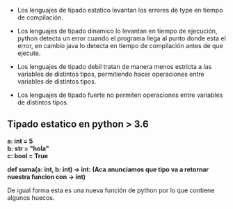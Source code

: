 * Los lenguajes de tipado estatico levantan los errores de type en tiempo de compilación.

* Los lenguajes de tipado dinamico lo levantan en tiempo de ejecución, python detecta un error cuando el programa llega al punto donde esta el error, en cambio java lo detecta en tiempo de compilación antes de que ejecute.

* Los lenguajes de tipado debil tratan de manera menos estricta a las variables de distintos tipos, permitiendo hacer operaciones entre variables de distintos tipos.

* Los lenguajes de tipado fuerte no permiten operaciones entre variables de distintos tipos.

<h2>Tipado estatico en python > 3.6</h2>

<b>a: int = 5</b><br>
<b>b: str = "hola"</b><br>
<b>c: bool = True</b><br>

<b>def suma(a: int, b: int) -> int: (Aca anunciamos que tipo va a retornar nuestra funcion con -> int)</b><br>

De igual forma esta es una nueva función de python por lo que contiene algunos huecos.